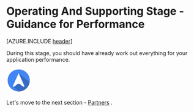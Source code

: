 <properties
	pageTitle="Global Customer Playbook operating-supporting-guidance-performance | Azure"
	description="Global Customer Playbook - guidance for the Performance area of the Operating and Supporting Stage"
	services="global-customer-playbook"
	documentationCenter=""
	authors="jtong"
	manager="edwinc"
	editor=""
	tags="global-customer-playbook"/>

<tags
	ms.service="migration-lifecycle-operating-supporting"
	ms.workload=""
	ms.tgt_pltfrm=""
	ms.devlang="na"
	ms.topic="article"
	ms.date="12/26/2016"
	wacn.date="12/26/2016"
	wacn.lang="en"
	ms.author="jtong"/>


# Operating And Supporting Stage - Guidance for Performance

[AZURE.INCLUDE [header](../../../includes/operating-supporting-guidance.md)]

During this stage, you should have already work out everything for your application performance.

![navigation](../../media/navigation.png)

Let's move to the next section - [Partners](/solutions/global-customer/operating-supporting/guidance/partners/) .
